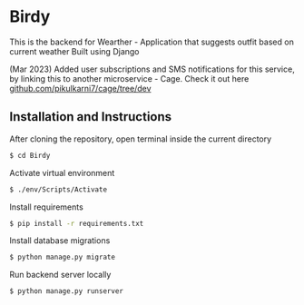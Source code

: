 # Birdy
This is the backend for Wearther - Application that suggests outfit based on current weather
Built using Django

(Mar 2023) Added user subscriptions and SMS notifications for this service, by linking this to another microservice - Cage. Check it out here
[github.com/pikulkarni7/cage/tree/dev](https://github.com/pikulkarni7/cage/tree/dev)
## Installation and Instructions
After cloning the repository, open terminal inside the current directory

```bash
$ cd Birdy
```
Activate virtual environment
```bash
$ ./env/Scripts/Activate
```
Install requirements
```bash
$ pip install -r requirements.txt
```
Install database migrations
```bash
$ python manage.py migrate
```
Run backend server locally
```bash
$ python manage.py runserver
```


